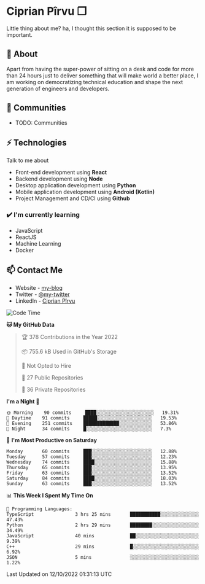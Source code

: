 # Ciprian Pîrvu ❐

Little thing about me? ha, I thought this section it is supposed to be important.

## 🧐 About

Apart from having the super-power of sitting on a desk and code for more than 24 hours just to deliver something that will make world a better place, I am working on democratizing technical education and shape the next generation of engineers and developers.

## 👯 Communities

-   TODO: Communities

## ⚡ Technologies

Talk to me about

-   Front-end development using **React**
-   Backend development using **Node**
-   Desktop application development using **Python**
-   Mobile application development using **Android (Kotlin)**
-   Project Management and CD/CI using **Github**

### ✔️ I'm currently learning

-   JavaScript
-   ReactJS
-   Machine Learning
-   Docker

## 📫 Contact Me

-   Website - [my-blog]()
-   Twitter - [@my-twitter]()
-   LinkedIn - [Ciprian Pîrvu](https://www.linkedin.com/in/p%C3%AErvu-ciprian-cristian-4415991b1/)

<!--START_SECTION:waka-->
![Code Time](http://img.shields.io/badge/Code%20Time-1%2C313%20hrs%2011%20mins-blue)

**🐱 My GitHub Data** 

> 🏆 378 Contributions in the Year 2022
 > 
> 📦 755.6 kB Used in GitHub's Storage 
 > 
> 🚫 Not Opted to Hire
 > 
> 📜 27 Public Repositories 
 > 
> 🔑 36 Private Repositories  
 > 
**I'm a Night 🦉** 

```text
🌞 Morning    90 commits     ████░░░░░░░░░░░░░░░░░░░░░   19.31% 
🌆 Daytime    91 commits     █████░░░░░░░░░░░░░░░░░░░░   19.53% 
🌃 Evening    251 commits    █████████████░░░░░░░░░░░░   53.86% 
🌙 Night      34 commits     █░░░░░░░░░░░░░░░░░░░░░░░░   7.3%

```
📅 **I'm Most Productive on Saturday** 

```text
Monday       60 commits     ███░░░░░░░░░░░░░░░░░░░░░░   12.88% 
Tuesday      57 commits     ███░░░░░░░░░░░░░░░░░░░░░░   12.23% 
Wednesday    74 commits     ████░░░░░░░░░░░░░░░░░░░░░   15.88% 
Thursday     65 commits     ███░░░░░░░░░░░░░░░░░░░░░░   13.95% 
Friday       63 commits     ███░░░░░░░░░░░░░░░░░░░░░░   13.52% 
Saturday     84 commits     ████░░░░░░░░░░░░░░░░░░░░░   18.03% 
Sunday       63 commits     ███░░░░░░░░░░░░░░░░░░░░░░   13.52%

```


📊 **This Week I Spent My Time On** 

```text
💬 Programming Languages: 
TypeScript               3 hrs 25 mins       ███████████░░░░░░░░░░░░░░   47.43% 
Python                   2 hrs 29 mins       ████████░░░░░░░░░░░░░░░░░   34.49% 
JavaScript               40 mins             ██░░░░░░░░░░░░░░░░░░░░░░░   9.39% 
C++                      29 mins             █░░░░░░░░░░░░░░░░░░░░░░░░   6.92% 
JSON                     5 mins              ░░░░░░░░░░░░░░░░░░░░░░░░░   1.22%

```


 Last Updated on 12/10/2022 01:31:13 UTC
<!--END_SECTION:waka-->
